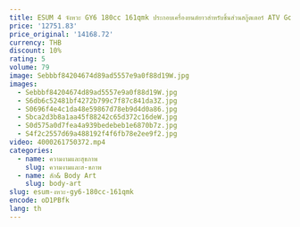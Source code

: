 ```yaml
---
title: ESUM 4 จังหวะ GY6 180cc 161qmk ประกอบเครื่องยนต์ยาวสําหรับชิ้นส่วนสกู๊ตเตอร์ ATV Go Kart
price: '12751.83'
price_original: '14168.72'
currency: THB
discount: 10%
rating: 5
volume: 79
image: Sebbbf84204674d89ad5557e9a0f88d19W.jpg
images:
  - Sebbbf84204674d89ad5557e9a0f88d19W.jpg
  - S6db6c52481bf4272b799c7f87c841da3Z.jpg
  - S0696f4e4c1da48e59867d78eb9d4d0a86.jpg
  - Sbca2d3b8a1aa45f88242c65d372c16deW.jpg
  - S0d575a0d7fea4a939bedebeb1e6870b7z.jpg
  - S4f2c2557d69a488192f4f6fb78e2ee9f2.jpg
video: 4000261750372.mp4
categories:
  - name: ความงามและสุขภาพ
    slug: ความงามและส-ขภาพ
  - name: สัก& Body Art
    slug: body-art
slug: esum-งหวะ-gy6-180cc-161qmk
encode: oD1PBfk
lang: th
---
```

  